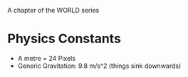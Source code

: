 A chapter of the WORLD series

# Physics Constants

- A metre = 24 Pixels
- Generic Gravitation: 9.8 m/s^2 (things sink downwards)

